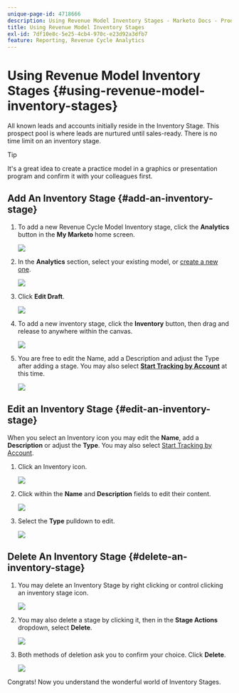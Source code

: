 ```yaml
---
unique-page-id: 4718666
description: Using Revenue Model Inventory Stages - Marketo Docs - Product Documentation
title: Using Revenue Model Inventory Stages
exl-id: 7df10e8c-5e25-4cb4-970c-e23d92a3dfb7
feature: Reporting, Revenue Cycle Analytics
---
```

# Using Revenue Model Inventory Stages {#using-revenue-model-inventory-stages}

All known leads and accounts initially reside in the Inventory Stage. This prospect pool is where leads are nurtured until sales-ready. There is no time limit on an inventory stage.

>[!TIP]
>
>It's a great idea to create a practice model in a graphics or presentation program and confirm it with your colleagues first. 

## Add An Inventory Stage {#add-an-inventory-stage}

1. To add a new Revenue Cycle Model Inventory stage, click the **Analytics** button in the **My Marketo** home screen.

   ![](assets/image2015-4-27-11-3a54-3a41.png)

1. In the **Analytics** section, select your existing model, or [create a new one](/help/marketo/product-docs/reporting/revenue-cycle-analytics/revenue-cycle-models/create-a-new-revenue-model.md).

   ![](assets/image2015-4-27-14-3a31-3a53.png)

1. Click **Edit Draft**.

   ![](assets/image2015-4-27-12-3a10-3a49.png)

1. To add a new inventory stage, click the **Inventory** button, then drag and release to anywhere within the canvas.

   ![](assets/image2015-4-28-13-3a9-3a37.png)

1. You are free to edit the Name, add a Description and adjust the Type after adding a stage. You may also select **[Start Tracking by Account](/help/marketo/product-docs/reporting/revenue-cycle-analytics/revenue-cycle-models/start-tracking-by-account-in-the-revenue-modeler.md)** at this time.

   ![](assets/image2015-4-27-13-3a29-3a2.png)

## Edit an Inventory Stage {#edit-an-inventory-stage}

When you select an Inventory icon you may edit the **Name**, add a **Description** or adjust the **Type**. You may also select [Start Tracking by Account](/help/marketo/product-docs/reporting/revenue-cycle-analytics/revenue-cycle-models/start-tracking-by-account-in-the-revenue-modeler.md).

1. Click an Inventory icon.

   ![](assets/image2015-4-27-15-3a55-3a10.png)

1. Click within the **Name** and **Description** fields to edit their content.

   ![](assets/image2015-4-27-13-3a34-3a58.png)

1. Select the **Type** pulldown to edit.

   ![](assets/image2015-4-27-13-3a36-3a52.png)

## Delete An Inventory Stage {#delete-an-inventory-stage}

1. You may delete an Inventory Stage by right clicking or control clicking an inventory stage icon.

   ![](assets/image2015-4-28-13-3a0-3a20.png)

1. You may also delete a stage by clicking it, then in the **Stage Actions** dropdown, select **Delete**.

   ![](assets/image2015-4-28-13-3a1-3a17.png)

1. Both methods of deletion ask you to confirm your choice. Click **Delete**.

   ![](assets/image2015-4-28-13-3a5-3a26.png)

Congrats! Now you understand the wonderful world of Inventory Stages.
